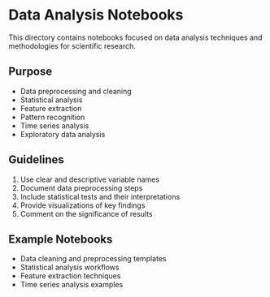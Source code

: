 # Data Analysis Notebooks

This directory contains notebooks focused on data analysis techniques and methodologies for scientific research.

## Purpose
- Data preprocessing and cleaning
- Statistical analysis
- Feature extraction
- Pattern recognition
- Time series analysis
- Exploratory data analysis

## Guidelines
1. Use clear and descriptive variable names
2. Document data preprocessing steps
3. Include statistical tests and their interpretations
4. Provide visualizations of key findings
5. Comment on the significance of results

## Example Notebooks
- Data cleaning and preprocessing templates
- Statistical analysis workflows
- Feature extraction techniques
- Time series analysis examples 